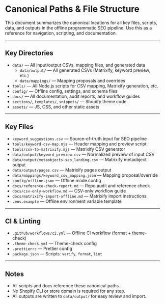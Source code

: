 # Canonical Paths & File Structure

This document summarizes the canonical locations for all key files, scripts, data, and outputs in the offline programmatic SEO pipeline. Use this as a reference for navigation, scripting, and documentation.

---

## Key Directories

- `data/` — All input/output CSVs, mapping files, and generated data
  - `data/output/` — All generated CSVs (Matrixify, keyword preview, etc.)
  - `data/mappings/` — Mapping proposals and overrides
- `tools/` — All Node.js scripts for CSV mapping, Matrixify generation, etc.
- `config/` — Offline config, settings, and schema files
- `docs/` — All documentation, audit reports, and workflow guides
- `sections/`, `templates/`, `snippets/` — Shopify theme code
- `assets/` — JS, CSS, and other static assets

---

## Key Files

- `keyword_suggestions.csv` — Source-of-truth input for SEO pipeline
- `tools/keyword-csv-map.mjs` — Header mapping and preview script
- `tools/csv-to-matrixify.mjs` — Matrixify CSV generator
- `data/output/keyword_preview.csv` — Normalized preview of input CSV
- `data/output/metaobjects-seo_landing.csv` — Matrixify metaobject output
- `data/output/pages.csv` — Matrixify pages output
- `data/mappings/keyword_csv_mapping.json` — Mapping proposal/override
- `config/offline.json` — Offline mode config
- `docs/reference-check-report.md` — Repo audit and reference check
- `docs/csv-only-workflow.md` — CSV-only workflow guide
- `docs/matrixify-import-offline.md` — Matrixify import instructions
- `.env.example` — Offline environment variable template

---

## CI & Linting

- `.github/workflows/ci.yml` — Offline CI workflow (format + theme-check)
- `.theme-check.yml` — Theme-check config
- `.prettierrc` — Prettier config
- `package.json` — Scripts: `verify`, `format`, `lint`

---

## Notes
- All scripts and docs reference these canonical paths.
- No Shopify CLI or store domain is required for any step.
- All outputs are written to `data/output/` for easy review and import.
